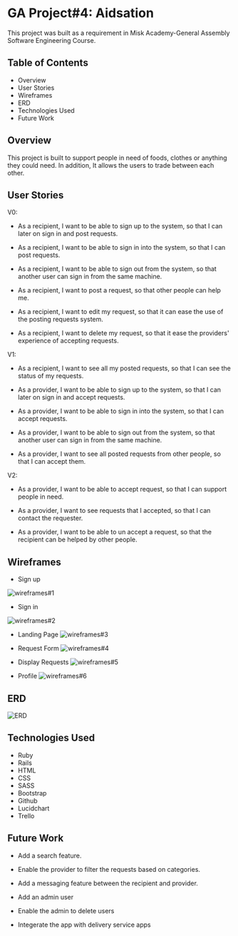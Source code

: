 
# GA Project#4: Aidsation

This project was built as a requirement in Misk Academy-General Assembly Software Engineering Course.

## Table of Contents

* Overview
* User Stories
* Wireframes
* ERD
* Technologies Used
* Future Work

## Overview <a name="overview"></a>

This project is built to support people in need of foods, clothes or anything they could need. In addition, It allows the users to trade between each other.

## User Stories

V0:

* As a recipient, I want to be able to sign up to the system, so that I can later on sign in and post requests.

* As a recipient, I want to be able to sign in into the system, so that I can post requests.

* As a recipient, I want to be able to sign out from the system, so that another user can sign in from the same machine.

* As a recipient, I want to post a request, so that other people can help me.

* As a recipient, I want to edit my request, so that it can ease the use of the posting requests system.

* As a recipient, I want to delete my request, so that it ease the providers' experience of accepting requests.

V1:

* As a recipient, I want to see all my posted requests, so that I can see the status of my requests.

* As a provider, I want to be able to sign up to the system, so that I can  later on sign in and accept requests.

* As a provider, I want to be able to sign in into the system, so that I can accept requests.

* As a provider, I want to be able to sign out from the system, so that another user can sign in from the same machine.

* As a provider, I want to see all posted requests from other people, so that I can accept them.

V2:

* As a provider, I want to be able to accept request, so that I can support people in need.

* As a provider, I want to see requests that I accepted, so that I can contact the requester.

* As a provider, I want to be able to un accept a request, so that the recipient can be helped by other people.


## Wireframes <a name="wireframes"></a>

* Sign up

![wireframes#1](wireframes/sign-up.png)

* Sign in

![wireframes#2](wireframes/sign-in.png)

* Landing Page
![wireframes#3](wireframes/Landing-page.png)

* Request Form
![wireframes#4](wireframes/post-request.png)

* Display Requests
![wireframes#5](wireframes/All-requests.png)

* Profile
![wireframes#6](wireframes/profile.png)

## ERD
![ERD](wireframes/erd.png)

## Technologies Used

* Ruby
* Rails
* HTML
* CSS
* SASS
* Bootstrap
* Github
* Lucidchart
* Trello

## Future Work

* Add a search feature.

* Enable the provider to filter the requests based on categories.

* Add a messaging feature between the recipient and provider.

* Add an admin user

* Enable the admin to delete users

* Integerate the app with delivery service apps
